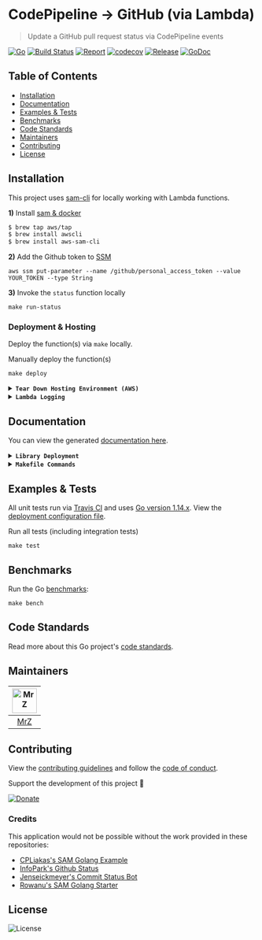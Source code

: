 # CodePipeline -> GitHub (via Lambda)
> Update a GitHub pull request status via CodePipeline events

[![Go](https://img.shields.io/github/go-mod/go-version/mrz1836/lambda-codepipeline-github)](https://golang.org/)
[![Build Status](https://travis-ci.com/mrz1836/lambda-codepipeline-github.svg?branch=master)](https://travis-ci.com/mrz1836/lambda-codepipeline-github)
[![Report](https://goreportcard.com/badge/github.com/mrz1836/lambda-codepipeline-github?style=flat)](https://goreportcard.com/report/github.com/mrz1836/lambda-codepipeline-github)
[![codecov](https://codecov.io/gh/mrz1836/lambda-codepipeline-github/branch/master/graph/badge.svg)](https://codecov.io/gh/mrz1836/lambda-codepipeline-github)
[![Release](https://img.shields.io/github/release-pre/mrz1836/lambda-codepipeline-github.svg?style=flat)](https://github.com/mrz1836/lambda-codepipeline-github/releases)
[![GoDoc](https://godoc.org/github.com/mrz1836/lambda-codepipeline-github?status.svg&style=flat)](https://pkg.go.dev/github.com/mrz1836/lambda-codepipeline-github?tab=doc)

## Table of Contents
- [Installation](#installation)
- [Documentation](#documentation)
- [Examples & Tests](#examples--tests)
- [Benchmarks](#benchmarks)
- [Code Standards](#code-standards)
- [Maintainers](#maintainers)
- [Contributing](#contributing)
- [License](#license)

## Installation
This project uses [sam-cli](https://github.com/awslabs/serverless-application-model) for locally working with Lambda functions.

**1)** Install [sam & docker](https://docs.aws.amazon.com/serverless-application-model/latest/developerguide/serverless-sam-cli-install-mac.html)
```bash
$ brew tap aws/tap
$ brew install awscli
$ brew install aws-sam-cli
```

**2)** Add the Github token to [SSM](https://docs.aws.amazon.com/systems-manager/latest/userguide/systems-manager-parameter-store.html)
```shell script
aws ssm put-parameter --name /github/personal_access_token --value YOUR_TOKEN --type String
```

**3)** Invoke the `status` function locally
```shell script
make run-status
```   

### Deployment & Hosting
Deploy the function(s) via `make` locally.

Manually deploy the function(s)
```shell script
make deploy
```

<details>
<summary><strong><code>Tear Down Hosting Environment (AWS)</code></strong></summary>

Remove the Stack(s)
```shell script
make teardown
```   
</details>

<details>
<summary><strong><code>Lambda Logging</code></strong></summary>

View all the logs in [AWS CloudWatch](https://console.aws.amazon.com/cloudwatch/home?region=us-east-1#logsV2:log-groups) via log groups:
```text
/aws/lambda/<app_name>-<stage_name>-<function_name>
```
</details>

## Documentation
You can view the generated [documentation here](https://pkg.go.dev/github.com/mrz1836/lambda-codepipeline-github?tab=doc).

<details>
<summary><strong><code>Library Deployment</code></strong></summary>

[goreleaser](https://github.com/goreleaser/goreleaser) for easy binary or library deployment to Github and can be installed via: `brew install goreleaser`.

The [.goreleaser.yml](.goreleaser.yml) file is used to configure [goreleaser](https://github.com/goreleaser/goreleaser).

Use `make release-snap` to create a snapshot version of the release, and finally `make release` to ship to production.
</details>

<details>
<summary><strong><code>Makefile Commands</code></strong></summary>

View all `makefile` commands
```shell script
make help
```

List of all current commands:
```text
all                            Run multiple pre-configured commands at once
bench                          Run all benchmarks in the Go application
build                          Build the lambda function as a compiled application
clean                          Remove previous builds and any test cache data
clean-mods                     Remove all the Go mod cache
coverage                       Shows the test coverage
deploy                         Build, prepare and deploy
godocs                         Sync the latest tag with GoDocs
help                           Show all commands available
lambda                         Build a compiled version to deploy to Lambda
lint                           Run the Go lint application
package                        Process the CF template and prepare for deployment
release                        Full production release (creates release in Github)
release-test                   Full production test release (everything except deploy)
release-snap                   Test the full release (build binaries)
run-status                     Fires the lambda function
tag                            Generate a new tag and push (IE: tag version=0.0.0)
tag-remove                     Remove a tag if found (IE: tag-remove version=0.0.0)
tag-update                     Update an existing tag to current commit (IE: tag-update version=0.0.0)
teardown                       Deletes the entire stack
test                           Runs vet, lint and ALL tests
test-short                     Runs vet, lint and tests (excludes integration tests)
update                         Update all project dependencies
update-releaser                Update the goreleaser application
vet                            Run the Go vet application
```
</details>

## Examples & Tests
All unit tests run via [Travis CI](https://travis-ci.org/mrz1836/lambda-codepipeline-github) and uses [Go version 1.14.x](https://golang.org/doc/go1.14). View the [deployment configuration file](.travis.yml).

Run all tests (including integration tests)
```shell script
make test
```

## Benchmarks
Run the Go [benchmarks](sanitize_test.go):
```shell script
make bench
```

## Code Standards
Read more about this Go project's [code standards](CODE_STANDARDS.md).

## Maintainers

| [<img src="https://github.com/mrz1836.png" height="50" alt="MrZ" />](https://github.com/mrz1836) |
|:---:|
| [MrZ](https://github.com/mrz1836) |

## Contributing

View the [contributing guidelines](CONTRIBUTING.md) and follow the [code of conduct](CODE_OF_CONDUCT.md).

Support the development of this project 🙏

[![Donate](https://img.shields.io/badge/donate-bitcoin-brightgreen.svg)](https://mrz1818.com/?tab=tips&af=lambda-codepipeline-github)

### Credits
This application would not be possible without the work provided in these repositories: 
- [CPLiakas's SAM Golang Example](https://github.com/cpliakas/aws-sam-golang-example) 
- [InfoPark's Github Status](https://github.com/infopark/lambda-codepipeline-github-status)
- [Jenseickmeyer's Commit Status Bot](https://github.com/jenseickmeyer/github-commit-status-bot) 
- [Rowanu's SAM Golang Starter](https://github.com/rowanu/sam-golang-starter) 

## License

![License](https://img.shields.io/github/license/mrz1836/lambda-codepipeline-github.svg?style=flat)
